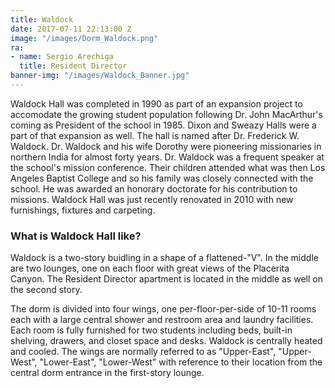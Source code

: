 ```yaml
---
title: Waldock
date: 2017-07-11 22:13:00 Z
image: "/images/Dorm_Waldock.png"
ra:
- name: Sergio Arechiga
  title: Resident Director
banner-img: "/images/Waldock_Banner.jpg"
---
```


Waldock Hall was completed in 1990 as part of an expansion project to accomodate the growing student population following Dr. John MacArthur's coming as President of the school in 1985. Dixon and Sweazy Halls were a part of that expansion as well. The hall is named after Dr. Frederick W. Waldock. Dr. Waldock and his wife Dorothy were pioneering missionaries in northern India for almost forty years. Dr. Waldock was a frequent speaker at the school's mission conference. Their children attended what was then Los Angeles Baptist College and so his family was closely connected with the school. He was awarded an honorary doctorate for his contribution to missions. Waldock Hall was just recently renovated in 2010 with new furnishings, fixtures and carpeting.

### What is Waldock Hall like?

Waldock is a two-story buidling in a shape of a flattened-"V". In the middle are two lounges, one on each floor with great views of the Placerita Canyon. The Resident Director apartment is located in the middle as well on the second story.

The dorm is divided into four wings, one per-floor-per-side of 10-11 rooms each with a large central shower and restroom area and laundry facilities. Each room is fully furnished for two students including beds, built-in shelving, drawers, and closet space and desks. Waldock is centrally heated and cooled. The wings are normally referred to as "Upper-East", "Upper-West", "Lower-East", "Lower-West" with reference to their location from the central dorm entrance in the first-story lounge.